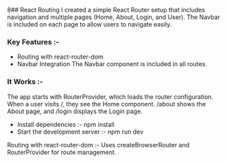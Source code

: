 8## React Routing 
I created a simple React Router setup that includes navigation and multiple pages (Home, About, Login, and User). The Navbar is included on each page to allow users to navigate easily.

### Key Features :-
- Routing with react-router-dom
- Navbar Integration
The Navbar component is included in all routes.

### It Works :-
The app starts with RouterProvider, which loads the router configuration.
When a user visits /, they see the Home component.
/about shows the About page, and /login displays the Login page.

- Install dependencies :- npm install
- Start the development server :- npm run dev   

Routing with react-router-dom :- Uses createBrowserRouter and RouterProvider for route management.
